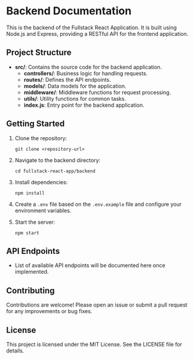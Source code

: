 # Backend Documentation

This is the backend of the Fullstack React Application. It is built using Node.js and Express, providing a RESTful API for the frontend application.

## Project Structure

- **src/**: Contains the source code for the backend application.
  - **controllers/**: Business logic for handling requests.
  - **routes/**: Defines the API endpoints.
  - **models/**: Data models for the application.
  - **middleware/**: Middleware functions for request processing.
  - **utils/**: Utility functions for common tasks.
  - **index.js**: Entry point for the backend application.

## Getting Started

1. Clone the repository:
   ```
   git clone <repository-url>
   ```

2. Navigate to the backend directory:
   ```
   cd fullstack-react-app/backend
   ```

3. Install dependencies:
   ```
   npm install
   ```

4. Create a `.env` file based on the `.env.example` file and configure your environment variables.

5. Start the server:
   ```
   npm start
   ```

## API Endpoints

- List of available API endpoints will be documented here once implemented.

## Contributing

Contributions are welcome! Please open an issue or submit a pull request for any improvements or bug fixes.

## License

This project is licensed under the MIT License. See the LICENSE file for details.